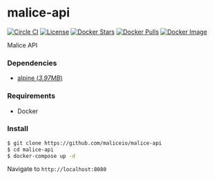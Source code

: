 malice-api
==========

[![Circle CI](https://circleci.com/gh/maliceio/malice-api.png?style=shield)](https://circleci.com/gh/maliceio/malice-api) [![License](http://img.shields.io/:license-mit-blue.svg)](http://doge.mit-license.org) [![Docker Stars](https://img.shields.io/docker/stars/malice/api.svg)](https://hub.docker.com/r/malice/api/) [![Docker Pulls](https://img.shields.io/docker/pulls/malice/api.svg)](https://hub.docker.com/r/malice/api/) [![Docker Image](https://img.shields.io/badge/docker%20image-14.7MB-blue.svg)](https://hub.docker.com/r/malice/api/)

Malice API

### Dependencies

-	[alpine (*3.97MB*\)](https://index.docker.io/_/alpine/)

### Requirements

-	Docker

### Install

```bash
$ git clone https://github.com/maliceio/malice-api
$ cd malice-api
$ docker-compose up -d
```

Navigate to `http://localhost:8080`
